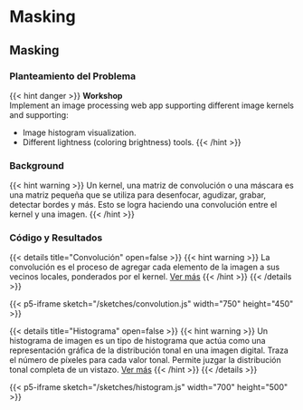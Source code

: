 # Masking

## Masking

### Planteamiento del Problema

{{< hint danger >}}
**Workshop**  
Implement an image processing web app supporting different image kernels and supporting:
* Image histogram visualization.
* Different lightness (coloring brightness) tools.
{{< /hint >}}

### Background

{{< hint warning >}}
Un kernel, una matriz de convolución o una máscara es una matriz pequeña que se utiliza para desenfocar, agudizar, grabar, detectar bordes y más. Esto se logra haciendo una convolución entre el kernel y una imagen.
{{< /hint >}}

### Código y Resultados

{{< details title="Convolución" open=false >}}
{{< hint warning >}}
La convolución es el proceso de agregar cada elemento de la imagen a sus vecinos locales, ponderados por el kernel. [Ver más](https://en.wikipedia.org/wiki/Kernel_%28image_processing%29#Convolution)
{{< /hint >}}
{{< /details >}}

{{< p5-iframe sketch="/sketches/convolution.js" width="750" height="450" >}}

{{< details title="Histograma" open=false >}}
{{< hint warning >}}
Un histograma de imagen es un tipo de histograma que actúa como una representación gráfica de la distribución tonal en una imagen digital. Traza el número de píxeles para cada valor tonal. Permite juzgar la distribución tonal completa de un vistazo. [Ver más](https://en.wikipedia.org/wiki/Image_histogram)
{{< /hint >}}
{{< /details >}}

{{< p5-iframe sketch="/sketches/histogram.js" width="700" height="500" >}}

<!-- ### Conclusiones y Trabajo Futuro

{{< hint warning >}}
Tanto para el desarrollo de las ilusiones ópticas como el de máscaras, filtros y convoluciones, encontramos un enorme valor en materia de computación visual, apenas podemos vislumbrar, percibir por un instante una pizca del alcance creativo y más, colaborativo. Nos planteamos trabajar en pro de alcanzar estos adyacentes posibles y por qué no, mejorar el aspecto visual de nuestros desarrollos a niveles inimaginados.  
{{< /hint >}}

